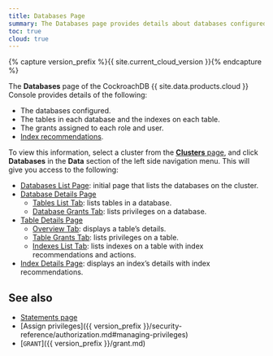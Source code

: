 ```yaml
---
title: Databases Page
summary: The Databases page provides details about databases configured, the tables and indexes in each database, and the grants assigned to each role and user.
toc: true
cloud: true
---
```


{% capture version_prefix %}{{ site.current_cloud_version }}{% endcapture %}

The **Databases** page of the CockroachDB {{ site.data.products.cloud }} Console provides details of the following:

- The databases configured.
- The tables in each database and the indexes on each table.
- The grants assigned to each role and user.
- [Index recommendations](#index-recommendations).

To view this information, select a cluster from the [**Clusters** page](cluster-management.md#view-clusters-page), and click **Databases** in the **Data** section of the left side navigation menu. This will give you access to the following:

- [Databases List Page](#databases-list-page): initial page that lists the databases on the cluster.
- [Database Details Page](#database-details-page)
    - [Tables List Tab](#tables-list-tab): lists tables in a database.
    - [Database Grants Tab](#database-grants-tab): lists privileges on a database.
- [Table Details Page](#table-details-page)
    - [Overview Tab](#overview-tab): displays a table’s details.
    - [Table Grants Tab](#table-grants-tab): lists privileges on a table.
    - [Indexes List Tab](#indexes-list-tab): lists indexes on a table with index recommendations and actions.
- [Index Details Page](#index-details-page): displays an index’s details with index recommendations.



## See also

- [Statements page](statements-page.md)
- [Assign privileges]({{ version_prefix }}/security-reference/authorization.md#managing-privileges)
- [`GRANT`]({{ version_prefix }}/grant.md)
